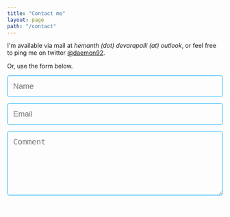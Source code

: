```yaml
---
title: "Contact me"
layout: page
path: "/contact"
---
```


I'm available via mail at *hemanth (dot) devarapalli (at) outlook*, or feel free to ping me on twitter <a href="https://twitter.com/daemon92" target="_blank">@daemon92</a>. 

Or, use the form below.

<style>
    .feedback-input {
        color:white;
        font-weight:500;
        font-size: 18px;
        border-radius: 5px;
        line-height: 22px;
        background-color: transparent;
        border:1px solid #00a8ff;
        transition: all 0.3s;
        padding: 13px;
        margin-bottom: 15px;
        width:100%;
        box-sizing: border-box;
        outline:0;
    }

    .feedback-input:focus { border:2px solid #0073af; }

    textarea {
        height: 150px;
        line-height: 150%;
        resize:vertical;
    }

    [type="submit"] {
        width: 100%;
        background:none;
        border-radius:5px;
        border:0;
        cursor:pointer;
        color:white;
        font-size:18px;
        padding-top:10px;
        padding-bottom:10px;
        transition: all 0.3s;
        margin-top:-4px;
    }

    [type="submit"]:hover { color: #00a8ff; }
</style>

<form name="contact" method="POST" data-netlify="true" data-netlify-honeypot="bot-field">
  <input type="hidden" name="form-name" value="contact" />
  <input name="name" type="text" class="feedback-input" placeholder="Name" />   
  <input name="email" type="text" class="feedback-input" placeholder="Email" />
  <textarea name="text" class="feedback-input" placeholder="Comment"></textarea>
  <input type="submit" value="Send"/>
</form>